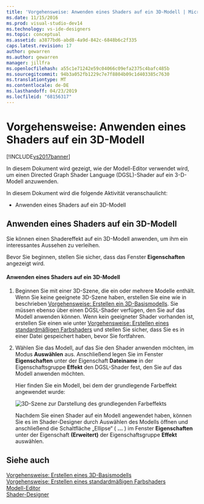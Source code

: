 ```yaml
---
title: 'Vorgehensweise: Anwenden eines Shaders auf ein 3D-Modell | Microsoft-Dokumentation'
ms.date: 11/15/2016
ms.prod: visual-studio-dev14
ms.technology: vs-ide-designers
ms.topic: conceptual
ms.assetid: a3877bd6-abd8-4a9d-842c-6848b6c2f335
caps.latest.revision: 17
author: gewarren
ms.author: gewarren
manager: jillfra
ms.openlocfilehash: a55c1e71242e59c04066c09efa2375c4bafc485b
ms.sourcegitcommit: 94b3a052fb1229c7e7f8804b09c1d403385c7630
ms.translationtype: MT
ms.contentlocale: de-DE
ms.lasthandoff: 04/23/2019
ms.locfileid: "68156317"
---
```

# <a name="how-to-apply-a-shader-to-a-3-d-model"></a>Vorgehensweise: Anwenden eines Shaders auf ein 3D-Modell
[!INCLUDE[vs2017banner](../includes/vs2017banner.md)]

In diesem Dokument wird gezeigt, wie der Modell-Editor verwendet wird, um einen Directed Graph Shader Language (DGSL)-Shader auf ein 3-D-Modell anzuwenden.  
  
 In diesem Dokument wird die folgende Aktivität veranschaulicht:  
  
- Anwenden eines Shaders auf ein 3D-Modell  
  
## <a name="applying-a-shader-to-a-3-d-model"></a>Anwenden eines Shaders auf ein 3D-Modell  
 Sie können einen Shadereffekt auf ein 3D-Modell anwenden, um ihm ein interessantes Aussehen zu verleihen.  
  
 Bevor Sie beginnen, stellen Sie sicher, dass das Fenster **Eigenschaften** angezeigt wird.  
  
#### <a name="to-apply-a-shader-to-a-3-d-model"></a>Anwenden eines Shaders auf ein 3D-Modell  
  
1. Beginnen Sie mit einer 3D-Szene, die ein oder mehrere Modelle enthält. Wenn Sie keine geeignete 3D-Szene haben, erstellen Sie eine wie in beschrieben [Vorgehensweise: Erstellen ein 3D-Basismodells](../designers/how-to-create-a-basic-3-d-model.md). Sie müssen ebenso über einen DGSL-Shader verfügen, den Sie auf das Modell anwenden können. Wenn kein geeigneter Shader vorhanden ist, erstellen Sie einen wie unter [Vorgehensweise: Erstellen eines standardmäßigen Farbshaders](../designers/how-to-create-a-basic-color-shader.md) und stellen Sie sicher, dass Sie es in einer Datei gespeichert haben, bevor Sie fortfahren.  
  
2. Wählen Sie das Modell, auf das Sie den Shader anwenden möchten, im Modus **Auswählen** aus. Anschließend legen Sie im Fenster **Eigenschaften** unter der Eigenschaft **Dateiname** in der Eigenschaftsgruppe **Effekt** den DGSL-Shader fest, den Sie auf das Modell anwenden möchten.  
  
   Hier finden Sie ein Modell, bei dem der grundlegende Farbeffekt angewendet wurde:  
  
   ![3D-Szene zur Darstellung des grundlegenden Farbeffekts](../designers/media/digit-3d-model-effect.png "Digit-3D-Modelleffekt")  
  
   Nachdem Sie einen Shader auf ein Modell angewendet haben, können Sie es im Shader-Designer durch Auswählen des Modells öffnen und anschließend die Schaltfläche „Ellipse“ ( **...** ) im Fenster **Eigenschaften** unter der Eigenschaft **(Erweitert)** der Eigenschaftsgruppe **Effekt** auswählen.  
  
## <a name="see-also"></a>Siehe auch  
 [Vorgehensweise: Erstellen eines 3D-Basismodells](../designers/how-to-create-a-basic-3-d-model.md)   
 [Vorgehensweise: Erstellen eines standardmäßigen Farbshaders](../designers/how-to-create-a-basic-color-shader.md)   
 [Modell-Editor](../designers/model-editor.md)   
 [Shader-Designer](../designers/shader-designer.md)
